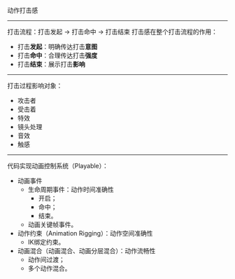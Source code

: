 动作打击感
***
打击流程：打击发起 -> 打击命中 -> 打击结束
打击感在整个打击流程的作用：
- 打击**发起**：明确传达打击**意图**
- 打击**命中**：合理传达打击**强度**
- 打击**结束**：展示打击**影响**
***
打击过程影响对象：
- 攻击者
- 受击着
- 特效
- 镜头处理
- 音效
- 触感
***
代码实现动画控制系统（Playable）：
- 动画事件
  - 生命周期事件：动作时间准确性
    - 开启；
    - 命中；
    - 结束。
  - 动画关键帧事件。   
- 动作约束（Animation Rigging）：动作空间准确性
  - IK绑定约束。
- 动画混合（动画混合、动画分层混合）：动作流畅性
  - 动作间过渡；
  - 多个动作混合。 
